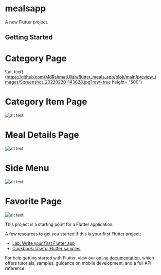 # mealsapp

A new Flutter project.

## Getting Started
# Category Page
![alt text](https://github.com/MdRahmatUllah/flutter_meals_app/blob/main/preview_images/Screenshot_20220220-143028.jpg?raw=true height= "500")

# Category Item Page
![alt text](https://github.com/MdRahmatUllah/flutter_meals_app/blob/main/preview_images/Screenshot_20220220-143033.jpg?raw=true)

# Meal Details Page
![alt text](https://github.com/MdRahmatUllah/flutter_meals_app/blob/main/preview_images/Screenshot_20220220-143042.jpg?raw=true)

# Side Menu
![alt text](https://github.com/MdRahmatUllah/flutter_meals_app/blob/main/preview_images/Screenshot_20220220-143049.jpg?raw=true)

# Favorite Page
![alt text](https://github.com/MdRahmatUllah/flutter_meals_app/blob/main/preview_images/Screenshot_20220220-143107.jpg?raw=true)


This project is a starting point for a Flutter application.

A few resources to get you started if this is your first Flutter project:

- [Lab: Write your first Flutter app](https://flutter.dev/docs/get-started/codelab)
- [Cookbook: Useful Flutter samples](https://flutter.dev/docs/cookbook)

For help getting started with Flutter, view our
[online documentation](https://flutter.dev/docs), which offers tutorials,
samples, guidance on mobile development, and a full API reference.
